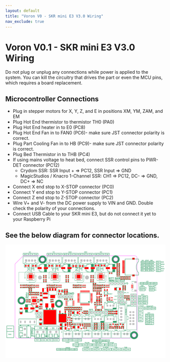 ```yaml
---
layout: default
title: "Voron V0 - SKR mini E3 V3.0 Wiring"
nav_exclude: true
---
```


# Voron V0.1 - SKR mini E3 V3.0 Wiring

Do not plug or unplug any connections while power is applied to the system. You can kill the circuitry that drives the part or even the MCU pins, which requires a board replacement.

## Microcontroller Connections

* Plug in stepper motors for X, Y, Z, and E in positions XM, YM, ZAM, and EM
* Plug Hot End thermistor to thermistor TH0 (PA0)
* Plug Hot End heater in to E0 (PC8)
* Plug Hot End Fan in to FAN0 (PC6)- make sure JST connector polarity is correct.
* Plug Part Cooling Fan in to HB (PC9)- make sure JST connector polarity is correct.
* Plug Bed Thermistor in to THB (PC4)
* If using mains voltage to heat bed, connect SSR control pins to PWR-DET connector (PC12)
  * Crydom SSR: SSR Input + => PC12, SSR Input => GND
  * MagicStudios / Knacro 1-Channel SSR: CH1 => PC12, DC- => GND, DC+ => NC
* Connect X end stop to X-STOP connector (PC0)
* Connect Y end stop to Y-STOP connector (PC1)
* Connect Z end stop to Z-STOP connector (PC2)
* Wire V+ and V- from the DC power supply to VIN and GND. Double check the polarity of your connections.
* Connect USB Cable to your SKR mini E3, but do not connect it yet to your Raspberry Pi

## See the below diagram for connector locations.

![](./images/v0-miniE3-v30-mcu.png)
